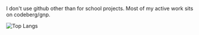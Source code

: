 I don't use github other than for school projects. Most of my active work sits on codeberg/gnp.

![Top Langs](https://github-readme-stats.vercel.app/api/top-langs/?username=zvxvx&hide=css,html,makefile,cmake,astro,Rich%20Text%20Format&layout=compact)
